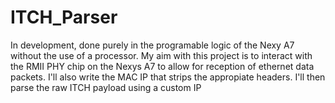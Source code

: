 # ITCH_Parser
In development, done purely in the programable logic of the Nexy A7 without the use of a processor. My aim with this project is to interact with the RMII PHY chip on the Nexys A7 to allow for reception of ethernet data packets. I'll also write the MAC IP that strips the appropiate headers. I'll then parse the raw ITCH payload using a custom IP
